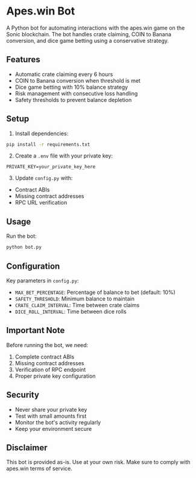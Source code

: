 # Apes.win Bot

A Python bot for automating interactions with the apes.win game on the Sonic blockchain. The bot handles crate claiming, COIN to Banana conversion, and dice game betting using a conservative strategy.

## Features

- Automatic crate claiming every 6 hours
- COIN to Banana conversion when threshold is met
- Dice game betting with 10% balance strategy
- Risk management with consecutive loss handling
- Safety thresholds to prevent balance depletion

## Setup

1. Install dependencies:
```bash
pip install -r requirements.txt
```

2. Create a `.env` file with your private key:
```
PRIVATE_KEY=your_private_key_here
```

3. Update `config.py` with:
- Contract ABIs
- Missing contract addresses
- RPC URL verification

## Usage

Run the bot:
```bash
python bot.py
```

## Configuration

Key parameters in `config.py`:
- `MAX_BET_PERCENTAGE`: Percentage of balance to bet (default: 10%)
- `SAFETY_THRESHOLD`: Minimum balance to maintain
- `CRATE_CLAIM_INTERVAL`: Time between crate claims
- `DICE_ROLL_INTERVAL`: Time between dice rolls

## Important Note

Before running the bot, we need:
1. Complete contract ABIs
2. Missing contract addresses
3. Verification of RPC endpoint
4. Proper private key configuration

## Security

- Never share your private key
- Test with small amounts first
- Monitor the bot's activity regularly
- Keep your environment secure

## Disclaimer

This bot is provided as-is. Use at your own risk. Make sure to comply with apes.win terms of service.
